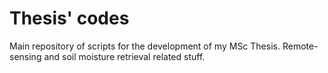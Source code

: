 # Thesis' codes
Main repository of scripts for the development of my MSc Thesis. Remote-sensing and soil moisture retrieval related stuff.
